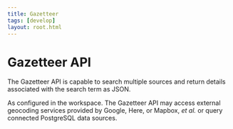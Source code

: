 ```yaml
---
title: Gazetteer
tags: [develop]
layout: root.html
---
```


# Gazetteer API

The Gazetteer API is capable to search multiple sources and return details associated with the search term as JSON.

As configured in the workspace. The Gazetteer API may access external geocoding services provided by Google, Here, or Mapbox, *et al.* or query connected PostgreSQL data sources.